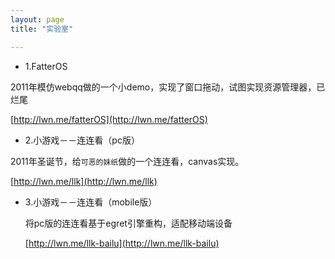 ```yaml
---
layout: page
title: "实验室"

---
```


- 1.FatterOS

 2011年模仿webqq做的一个小demo，实现了窗口拖动，试图实现资源管理器，已烂尾

 [http://lwn.me/fatterOS](http://lwn.me/fatterOS)

- 2.小游戏－－连连看（pc版）

 2011年圣诞节，给`可恶的妹纸`做的一个连连看，canvas实现。
 
 [http://lwn.me/llk](http://lwn.me/llk)


- 3.小游戏－－连连看（mobile版）
 
  将pc版的连连看基于egret引擎重构，适配移动端设备
  
  [http://lwn.me/llk-bailu](http://lwn.me/llk-bailu)



